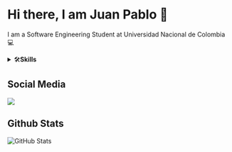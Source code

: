 # Hi there, I am Juan Pablo 👋
I am a Software Engineering Student at Universidad Nacional de Colombia 💻

<details>
	<summary>🛠<b>Skills</b></summary>
  <img src="https://img.shields.io/badge/javascript-%23323330.svg?style=for-the-badge&logo=javascript&logoColor=%23F7DF1E" alt="JS"/>

  <img src="https://img.shields.io/badge/typescript-%23007ACC.svg?style=for-the-badge&logo=typescript&logoColor=white" alt="typeSC"/>
  <img src="https://img.shields.io/badge/html5-%23E34F26.svg?style=for-the-badge&logo=html5&logoColor=white" alt="html"/>
  <img src="https://img.shields.io/badge/css3-%231572B6.svg?style=for-the-badge&logo=css3&logoColor=white" alt="css"/>
  <img src="https://img.shields.io/badge/python-%2314354C.svg?style=for-the-badge&logo=python&logoColor=white" alt="Python"/>
  <img src="https://img.shields.io/badge/c-%2300599C.svg?style=for-the-badge&logo=c&logoColor=white" alt="c"/>
  <img src="https://img.shields.io/badge/c++-%2300599C.svg?style=for-the-badge&logo=c%2B%2B&logoColor=white" alt="cplusplus"/>
  <img src="https://img.shields.io/badge/c%23-%23239120.svg?style=for-the-badge&logo=c-sharp&logoColor=white" alt="csharp"/>
  <img src="https://img.shields.io/badge/java-%23ED8B00.svg?style=for-the-badge&logo=java&logoColor=white" alt="java"/>

  <img src="https://img.shields.io/badge/node.js-%2343853D.svg?style=for-the-badge&logo=node.js&logoColor=white" alt="node"/>
  <img src="https://img.shields.io/badge/express.js-%23404d59.svg?style=for-the-badge&logo=express&logoColor=%2361DAFB" alt="express"/>
  <img src="https://img.shields.io/badge/react-%2320232a.svg?style=for-the-badge&logo=react&logoColor=%2361DAFB" alt="react"/>
  <img src="https://img.shields.io/badge/vuejs-%2335495e.svg?style=for-the-badge&logo=vuedotjs&logoColor=%234FC08D" alt="vue"/>
  <img src="https://img.shields.io/badge/redux-%23593d88.svg?style=for-the-badge&logo=redux&logoColor=white" alt="redux"/>
  <img src="https://img.shields.io/badge/spring-%236DB33F.svg?style=for-the-badge&logo=spring&logoColor=white" alt="spring"/>
  <img src="https://img.shields.io/badge/Next-black?style=for-the-badge&logo=next.js&logoColor=white" alt="next"/>
  <img src="https://img.shields.io/badge/-ApolloGraphQL-311C87?style=for-the-badge&logo=apollo-graphql" alt="apollo"/>
  <img src="https://img.shields.io/badge/.NET-5C2D91?style=for-the-badge&logo=.net&logoColor=white" alt="dotnet"/>
  <img src="https://img.shields.io/badge/spring-%236DB33F.svg?style=for-the-badge&logo=spring&logoColor=white" alt="spring"/>

  <img src="https://img.shields.io/badge/git-%23F05033.svg?style=for-the-badge&logo=git&logoColor=white" alt="git"/>
  <img src="https://img.shields.io/badge/github-%23121011.svg?style=for-the-badge&logo=github&logoColor=white" alt="github"/>
</details>

## Social Media
[<img src="https://img.shields.io/badge/linkedin-%230077B5.svg?&style=for-the-badge&logo=linkedin&logoColor=white"/>](https://www.linkedin.com/in/juan-bonilla-gomez/)

## Github Stats

<img src="https://jf-gh-stats.vercel.app/api?username=jupbonillago&show_icons=true&count_private=true" alt="GitHub Stats" align="left"/>
